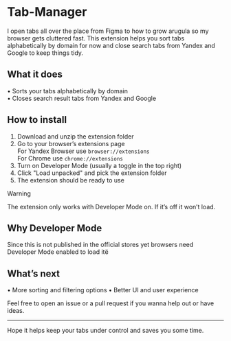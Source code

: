 # Tab-Manager

I open tabs all over the place from Figma to how to grow arugula so my browser gets cluttered fast. This extension helps you sort tabs alphabetically by domain for now and close search tabs from Yandex and Google to keep things tidy.

## What it does

• Sorts your tabs alphabetically by domain  
• Closes search result tabs from Yandex and Google

## How to install

1. Download and unzip the extension folder  
2. Go to your browser’s extensions page  
   For Yandex Browser use `browser://extensions`  
   For Chrome use `chrome://extensions`  
3. Turn on Developer Mode (usually a toggle in the top right)  
4. Click "Load unpacked" and pick the extension folder  
5. The extension should be ready to use

> [!WARNING]
> The extension only works with Developer Mode on. If it’s off it won’t load.

## Why Developer Mode

Since this is not published in the official stores yet browsers need Developer Mode enabled to load itё

## What’s next

• More sorting and filtering options
• Better UI and user experience

Feel free to open an issue or a pull request if you wanna help out or have ideas.

---

Hope it helps keep your tabs under control and saves you some time.
